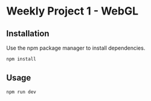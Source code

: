 # Weekly Project 1 - WebGL

## Installation

Use the npm package manager to install dependencies.

```bash
npm install
```

## Usage

```
npm run dev
```
